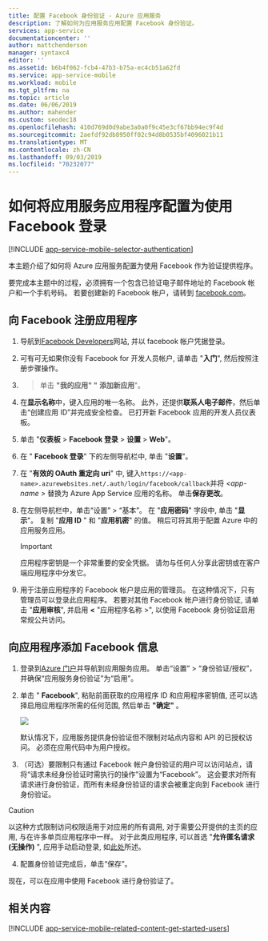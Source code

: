```yaml
---
title: 配置 Facebook 身份验证 - Azure 应用服务
description: 了解如何为应用服务应用配置 Facebook 身份验证。
services: app-service
documentationcenter: ''
author: mattchenderson
manager: syntaxc4
editor: ''
ms.assetid: b6b4f062-fcb4-47b3-b75a-ec4cb51a62fd
ms.service: app-service-mobile
ms.workload: mobile
ms.tgt_pltfrm: na
ms.topic: article
ms.date: 06/06/2019
ms.author: mahender
ms.custom: seodec18
ms.openlocfilehash: 410d769d0d9abe3a0a0f9c45e3cf67bb94ec9f4d
ms.sourcegitcommit: 2aefdf92db8950ff02c94d8b0535bf4096021b11
ms.translationtype: MT
ms.contentlocale: zh-CN
ms.lasthandoff: 09/03/2019
ms.locfileid: "70232077"
---
```

# <a name="how-to-configure-your-app-service-application-to-use-facebook-login"></a>如何将应用服务应用程序配置为使用 Facebook 登录
[!INCLUDE [app-service-mobile-selector-authentication](../../includes/app-service-mobile-selector-authentication.md)]

本主题介绍了如何将 Azure 应用服务配置为使用 Facebook 作为验证提供程序。

要完成本主题中的过程，必须拥有一个包含已验证电子邮件地址的 Facebook 帐户和一个手机号码。 若要创建新的 Facebook 帐户，请转到 [facebook.com]。

## <a name="register"> </a>向 Facebook 注册应用程序
1. 导航到[Facebook Developers]网站, 并以 facebook 帐户凭据登录。
3. 可有可无如果你没有 Facebook for 开发人员帐户, 请单击 "**入门**", 然后按照注册步骤操作。
4.  > 单击 **"我的应用" "** **添加新应用**"。
5. 在**显示名称**中，键入应用的唯一名称。 此外，还提供**联系人电子邮件**，然后单击“创建应用 ID”并完成安全检查。 已打开新 Facebook 应用的开发人员仪表板。
6. 单击 "**仪表板** > **Facebook 登录** > **设置** > **Web**"。
1. 在 " **Facebook 登录**" 下的左侧导航栏中, 单击 "**设置**"。
1. 在 "**有效的 OAuth 重定向 uri**" 中, 键入`https://<app-name>.azurewebsites.net/.auth/login/facebook/callback`并将 *\<app-name >* 替换为 Azure App Service 应用的名称。 单击**保存更改**。
8. 在左侧导航栏中，单击“设置” > “基本”。 在 "**应用密码**" 字段中, 单击 "**显示**"。 复制 "**应用 ID** " 和 "**应用机密**" 的值。 稍后可将其用于配置 Azure 中的应用服务应用。
   
   > [!IMPORTANT]
   > 应用程序密钥是一个非常重要的安全凭据。 请勿与任何人分享此密钥或在客户端应用程序中分发它。
   > 
   > 
9. 用于注册应用程序的 Facebook 帐户是应用的管理员。 在这种情况下，只有管理员可以登录此应用程序。 若要对其他 Facebook 帐户进行身份验证, 请单击 "**应用审核**", 并启用 **\<** "应用程序名称 >", 以使用 Facebook 身份验证启用常规公共访问。

## <a name="secrets"></a>向应用程序添加 Facebook 信息
1. 登录到[Azure 门户]并导航到应用服务应用。 单击“设置” > “身份验证/授权”，并确保“应用服务身份验证”为“启用”。
2. 单击 " **Facebook**", 粘贴前面获取的应用程序 ID 和应用程序密钥值, 还可以选择启用应用程序所需的任何范围, 然后单击 **"确定"** 。
   
    ![][0]
   
    默认情况下，应用服务提供身份验证但不限制对站点内容和 API 的已授权访问。 必须在应用代码中为用户授权。
3. （可选）要限制只有通过 Facebook 帐户身份验证的用户可以访问站点，请将“请求未经身份验证时需执行的操作”设置为“Facebook”。 这会要求对所有请求进行身份验证，而所有未经身份验证的请求会被重定向到 Facebook 进行身份验证。
 
> [!CAUTION]
> 以这种方式限制访问权限适用于对应用的所有调用, 对于需要公开提供的主页的应用, 与在许多单页应用程序中一样。 对于此类应用程序, 可以首选 "**允许匿名请求 (无操作)** ", 应用手动启动登录, 如[此处](overview-authentication-authorization.md#authentication-flow)所述。

4. 配置身份验证完成后，单击“保存”。

现在，可以在应用中使用 Facebook 进行身份验证了。

## <a name="related-content"> </a>相关内容
[!INCLUDE [app-service-mobile-related-content-get-started-users](../../includes/app-service-mobile-related-content-get-started-users.md)]

<!-- Images. -->
[0]: ./media/app-service-mobile-how-to-configure-facebook-authentication/mobile-app-facebook-settings.png

<!-- URLs. -->
[Facebook Developers]: https://go.microsoft.com/fwlink/p/?LinkId=268286
[facebook.com]: https://go.microsoft.com/fwlink/p/?LinkId=268285
[Get started with authentication]: /en-us/develop/mobile/tutorials/get-started-with-users-dotnet/
[Azure 门户]: https://portal.azure.com/
